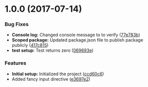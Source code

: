 <a name="1.0.0"></a>
# 1.0.0 (2017-07-14)


### Bug Fixes

* **Console log:** Changed console message to to verify ([77e783b](https://github.com/basement/srtest/commit/77e783b))
* **Scoped package:** Updated package.json file to publish package publicly ([417c815](https://github.com/basement/srtest/commit/417c815))
* **test setup:** Test returns zero ([069693e](https://github.com/basement/srtest/commit/069693e))


### Features

* **Initial setup:** Initialized the project ([ccd60c6](https://github.com/basement/srtest/commit/ccd60c6))
* Added fancy input directive ([e3697e2](https://github.com/basement/srtest/commit/e3697e2))



